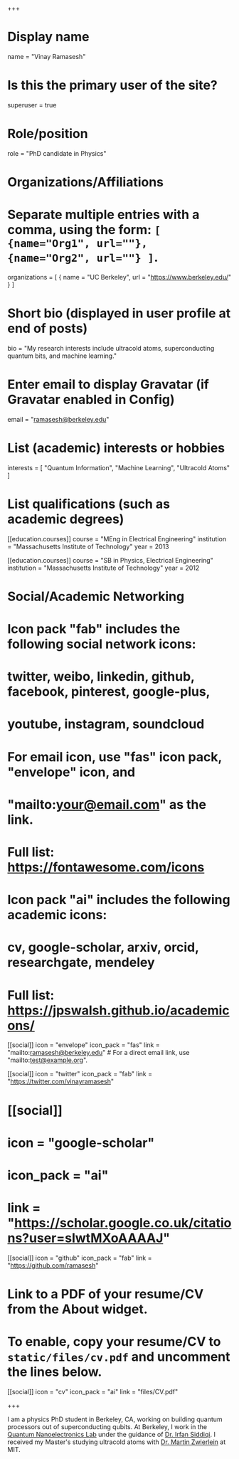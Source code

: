 +++
# Display name
name = "Vinay Ramasesh"

# Is this the primary user of the site?
superuser = true

# Role/position
role = "PhD candidate in Physics"

# Organizations/Affiliations
#   Separate multiple entries with a comma, using the form: `[ {name="Org1", url=""}, {name="Org2", url=""} ]`.
organizations = [ { name = "UC Berkeley", url = "https://www.berkeley.edu/" } ]

# Short bio (displayed in user profile at end of posts)
bio = "My research interests include ultracold atoms, superconducting quantum bits, and machine learning."

# Enter email to display Gravatar (if Gravatar enabled in Config)
email = "ramasesh@berkeley.edu"

# List (academic) interests or hobbies
interests = [
  "Quantum Information",
  "Machine Learning",
  "Ultracold Atoms"
]

# List qualifications (such as academic degrees)

[[education.courses]]
  course = "MEng in Electrical Engineering"
  institution = "Massachusetts Institute of Technology"
  year = 2013

[[education.courses]]
  course = "SB in Physics, Electrical Engineering"
  institution = "Massachusetts Institute of Technology"
  year = 2012

# Social/Academic Networking
#
# Icon pack "fab" includes the following social network icons:
#
#   twitter, weibo, linkedin, github, facebook, pinterest, google-plus,
#   youtube, instagram, soundcloud
#
#   For email icon, use "fas" icon pack, "envelope" icon, and
#   "mailto:your@email.com" as the link.
#
#   Full list: https://fontawesome.com/icons
#
# Icon pack "ai" includes the following academic icons:
#
#   cv, google-scholar, arxiv, orcid, researchgate, mendeley
#
#   Full list: https://jpswalsh.github.io/academicons/

[[social]]
  icon = "envelope"
  icon_pack = "fas"
  link = "mailto:ramasesh@berkeley.edu"  # For a direct email link, use "mailto:test@example.org".

[[social]]
  icon = "twitter"
  icon_pack = "fab"
  link = "https://twitter.com/vinayramasesh"

# [[social]]
#   icon = "google-scholar"
#   icon_pack = "ai"
#   link = "https://scholar.google.co.uk/citations?user=sIwtMXoAAAAJ"

[[social]]
  icon = "github"
  icon_pack = "fab"
  link = "https://github.com/ramasesh"

# Link to a PDF of your resume/CV from the About widget.
# To enable, copy your resume/CV to `static/files/cv.pdf` and uncomment the lines below.
[[social]]
  icon = "cv"
  icon_pack = "ai"
  link = "files/CV.pdf"

+++

I am a physics PhD student in Berkeley, CA, working on building quantum processors out of superconducting qubits.  At Berkeley, I work in the [Quantum Nanoelectronics Lab](http://qnl.berkeley.edu) under the guidance of [Dr. Irfan Siddiqi](https://physics.berkeley.edu/people/faculty/irfan-siddiqi).  I received my Master's studying ultracold atoms with [Dr. Martin Zwierlein](http://www.rle.mit.edu/quantumgas/) at MIT.  
